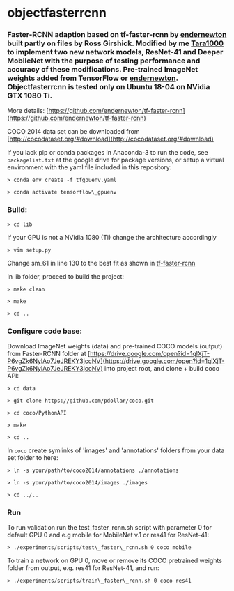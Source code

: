 # objectfasterrcnn
### Faster-RCNN adaption based on tf-faster-rcnn by [endernewton](https://github.com/endernewton/tf-faster-rcnn) built partly on files by Ross Girshick. Modified by me [Tara1000](https://github.com/Tara1000/) to implement two new network models, ResNet-41 and Deeper MobileNet with the purpose of testing performance and accuracy of these modifications. Pre-trained ImageNet weights added from TensorFlow or [endernewton](https://github.com/endernewton). Objectfasterrcnn is tested only on Ubuntu 18-04 on NVidia GTX 1080 Ti.

More details: [https://github.com/endernewton/tf-faster-rcnn](https://github.com/endernewton/tf-faster-rcnn)

COCO 2014 data set can be downloaded from [http://cocodataset.org/#download](http://cocodataset.org/#download)

If you lack pip or conda packages in Anaconda-3 to run the code, see `packagelist.txt` at the google drive for package versions, or setup a virtual environment with the yaml file included in this repository:

`> conda env create -f tfgpuenv.yaml`

`> conda activate tensorflow\_gpuenv`

### Build:

`> cd lib`

If your GPU is not a NVidia 1080 (Ti) change the architecture accordingly

`> vim setup.py`

Change sm\_61 in line 130 to the best fit as shown in [tf-faster-rcnn](https://github.com/endernewton/tf-faster-rcnn)

In lib folder, proceed to build the project:

`> make clean`

`> make`

`> cd ..`

### Configure code base:
Download ImageNet weights (data) and pre-trained COCO models (output) from Faster-RCNN folder at [https://drive.google.com/open?id=1qlXjT-P6vgZk6NylAo7JeJREKY3jccNV](https://drive.google.com/open?id=1qlXjT-P6vgZk6NylAo7JeJREKY3jccNV) into project root, and clone + build coco API:

`> cd data`

`> git clone https://github.com/pdollar/coco.git`

`> cd coco/PythonAPI`

`> make`

`> cd ..`

In `coco` create symlinks of 'images' and 'annotations' folders from your data set folder to here:

`> ln -s your/path/to/coco2014/annotations ./annotations`

`> ln -s your/path/to/coco2014/images ./images`

`> cd ../..`

### Run

To run validation run the test\_faster\_rcnn.sh script with parameter 0 for default GPU 0 and e.g mobile for MobileNet v.1 or res41 for ResNet-41:

`> ./experiments/scripts/test\_faster\_rcnn.sh 0 coco mobile`

To train a network on GPU 0, move or remove its COCO pretrained weights folder from output, e.g. res41 for ResNet-41, and run:

`> ./experiments/scripts/train\_faster\_rcnn.sh 0 coco res41`

